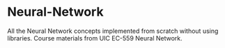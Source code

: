 # Neural-Network
All the Neural Network concepts implemented from scratch without using libraries. Course materials from UIC EC-559 Neural Network.

